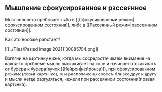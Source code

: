 ## Мышление сфокусированное и рассеянное
Мозг человека пребывает либо в [[Сфокусированный режим|сфокусированном состоянии]], либо в [[Рассеянный режим|рассеянном состоянии]]. 

Как это вообще работает?

![[../Files/Pasted image 20211130085704.png]]

Взгляни на картинку ниже, когда мы сосредостачиваем внимание на какой-то проблеме мысль выскакивает на поле и начинает отскакивать от буфера к буфера(пучок [[Нейрон|нейронов]]), при сфокусированном режиме(левая картинка), они расположены совсем близко друг к другу и мысли негде разгуляться, нежели при рассеянном состоянии(правая картинка).